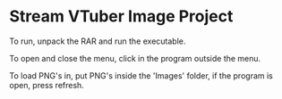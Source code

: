 # Stream VTuber Image Project
 
To run, unpack the RAR and run the executable.

To open and close the menu, click in the program outside the menu.

To load PNG's in, put PNG's inside the 'Images' folder, if the program is open, press refresh.
